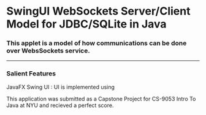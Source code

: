 # SwingUI WebSockets Server/Client Model for JDBC/SQLite in Java
### This applet is a model of how communications can be done over WebsSockets service. 
---
### Salient Features
JavaFX Swing UI
: UI is implemented using

This application was submitted as a Capstone Project for CS-9053 Intro To Java at NYU and recieved a perfect score.

